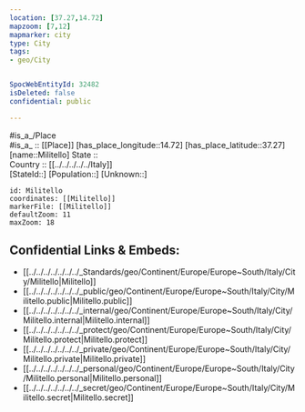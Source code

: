 ```yaml
---
location: [37.27,14.72] 
mapzoom: [7,12] 
mapmarker: city 
type: City
tags:
- geo/City


SpocWebEntityId: 32482
isDeleted: false
confidential: public

---
```

#is_a_/Place  
#is_a_ :: [[Place]] 
[has_place_longitude::14.72] 
[has_place_latitude::37.27] 
[name::Militello] 
State ::  
Country :: [[../../../../../Italy]]  
[StateId::] 
[Population::] 
[Unknown::] 


```leaflet
id: Militello
coordinates: [[Militello]] 
markerFile: [[Militello]] 
defaultZoom: 11 
maxZoom: 18
```


## Confidential Links & Embeds: 
- [[../../../../../../../_Standards/geo/Continent/Europe/Europe~South/Italy/City/Militello|Militello]] 
- [[../../../../../../../_public/geo/Continent/Europe/Europe~South/Italy/City/Militello.public|Militello.public]] 
- [[../../../../../../../_internal/geo/Continent/Europe/Europe~South/Italy/City/Militello.internal|Militello.internal]] 
- [[../../../../../../../_protect/geo/Continent/Europe/Europe~South/Italy/City/Militello.protect|Militello.protect]] 
- [[../../../../../../../_private/geo/Continent/Europe/Europe~South/Italy/City/Militello.private|Militello.private]] 
- [[../../../../../../../_personal/geo/Continent/Europe/Europe~South/Italy/City/Militello.personal|Militello.personal]] 
- [[../../../../../../../_secret/geo/Continent/Europe/Europe~South/Italy/City/Militello.secret|Militello.secret]] 
